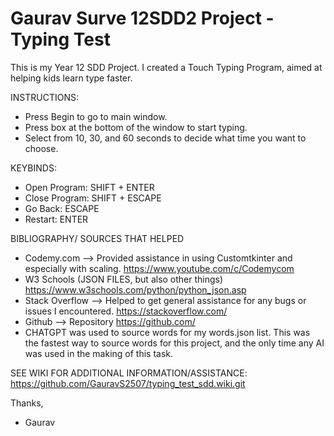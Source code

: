 # Gaurav Surve 12SDD2 Project - Typing Test
 
This is my Year 12 SDD Project.
I created a Touch Typing Program, aimed at helping kids learn type faster.


INSTRUCTIONS:
- Press Begin to go to main window.
- Press box at the bottom of the window to start typing.
- Select from 10, 30, and 60 seconds to decide what time you want to choose.

KEYBINDS:
- Open Program: SHIFT + ENTER 
- Close Program: SHIFT + ESCAPE
- Go Back: ESCAPE
- Restart: ENTER

BIBLIOGRAPHY/ SOURCES THAT HELPED
- Codemy.com --> Provided assistance in using Customtkinter and especially with scaling.
    https://www.youtube.com/c/Codemycom
- W3 Schools (JSON FILES, but also other things)
    https://www.w3schools.com/python/python_json.asp
- Stack Overflow --> Helped to get general assistance for any bugs or issues I encountered. 
    https://stackoverflow.com/
- Github --> Repository
    https://github.com/
- CHATGPT was used to source words for my words.json list. This was the fastest way to source words for this project, and the only time any AI was used in the making of this task.

SEE WIKI FOR ADDITIONAL INFORMATION/ASSISTANCE: https://github.com/GauravS2507/typing_test_sdd.wiki.git




Thanks, 
- Gaurav
